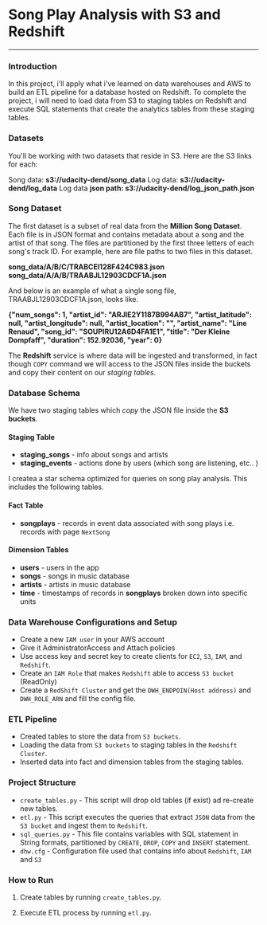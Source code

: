 # Song Play Analysis with S3 and Redshift
-------------------------


### Introduction
In this project, i'll apply what i've learned on data warehouses and AWS to build an ETL pipeline for a database hosted on Redshift. To complete the project, i will need to load data from S3 to staging tables on Redshift and execute SQL statements that create the analytics tables from these staging tables.

### Datasets

You'll be working with two datasets that reside in S3. Here are the S3 links for each:

Song data: **s3://udacity-dend/song_data**
Log data: **s3://udacity-dend/log_data**
Log data **json path: s3://udacity-dend/log_json_path.json**

### Song Dataset
The first dataset is a subset of real data from the **Million Song Dataset**. Each file is in JSON format and contains metadata about a song and the artist of that song. The files are partitioned by the first three letters of each song's track ID. For example, here are file paths to two files in this dataset.


**song_data/A/B/C/TRABCEI128F424C983.json**
**song_data/A/A/B/TRAABJL12903CDCF1A.json**

And below is an example of what a single song file, TRAABJL12903CDCF1A.json, looks like.

**{"num_songs": 1, "artist_id": "ARJIE2Y1187B994AB7", "artist_latitude": null, "artist_longitude": null, "artist_location": "", "artist_name": "Line Renaud", "song_id": "SOUPIRU12A6D4FA1E1", "title": "Der Kleine Dompfaff", "duration": 152.92036, "year": 0}**


The **Redshift** service is where data will be ingested and transformed, in fact though `COPY` command we will access to the JSON files inside the buckets and copy their content on our *staging tables*.

### Database Schema
We have two staging tables which *copy* the JSON file inside the  **S3 buckets**.
#### Staging Table
+ **staging_songs** - info about songs and artists
+ **staging_events** - actions done by users (which song are listening, etc.. )


I createa a star schema optimized for queries on song play analysis. This includes the following tables.

#### Fact Table
+ **songplays** - records in event data associated with song plays i.e. records with page `NextSong`

#### Dimension Tables
+ **users** - users in the app
+ **songs** - songs in music database
+ **artists** - artists in music database
+ **time** - timestamps of records in **songplays** broken down into specific units



### Data Warehouse Configurations and Setup
* Create a new `IAM user` in your AWS account
* Give it AdministratorAccess and Attach policies
* Use access key and secret key to create clients for `EC2`, `S3`, `IAM`, and `Redshift`.
* Create an `IAM Role` that makes `Redshift` able to access `S3 bucket` (ReadOnly)
* Create a `RedShift Cluster` and get the `DWH_ENDPOIN(Host address)` and `DWH_ROLE_ARN` and fill the config file.

### ETL Pipeline
+ Created tables to store the data from `S3 buckets`.
+ Loading the data from `S3 buckets` to staging tables in the `Redshift Cluster`.
+ Inserted data into fact and dimension tables from the staging tables.

### Project Structure

+ `create_tables.py` - This script will drop old tables (if exist) ad re-create new tables.
+ `etl.py` - This script executes the queries that extract `JSON` data from the `S3 bucket` and ingest them to `Redshift`.
+ `sql_queries.py` - This file contains variables with SQL statement in String formats, partitioned by `CREATE`, `DROP`, `COPY` and `INSERT` statement.
+ `dhw.cfg` - Configuration file used that contains info about `Redshift`, `IAM` and `S3`

### How to Run

1. Create tables by running `create_tables.py`.

2. Execute ETL process by running `etl.py`.
